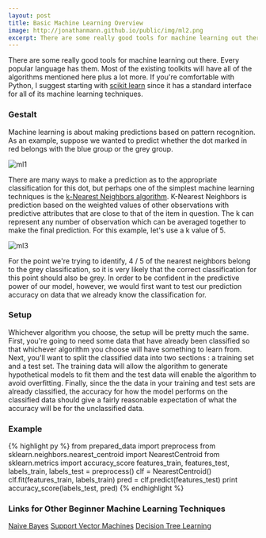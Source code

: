```yaml
---
layout: post
title: Basic Machine Learning Overview
image: http://jonathanmann.github.io/public/img/ml2.png
excerpt: There are some really good tools for machine learning out there. Every popular language has them. Most of the existing toolkits will have all of the algorithms mentioned here plus a lot more. If you're comfortable with Python, I suggest starting with [scikit learn](http://scikit-learn.org/stable/) since it has a standard interface for all of its machine learning techniques.  
---
```


There are some really good tools for machine learning out there. Every popular language has them. Most of the existing toolkits will have all of the algorithms mentioned here plus a lot more. If you're comfortable with Python, I suggest starting with [scikit learn](http://scikit-learn.org/stable/) since it has a standard interface for all of its machine learning techniques.

### Gestalt

Machine learning is about making predictions based on pattern recognition. As an example, suppose we wanted to predict whether the dot marked in red belongs with the blue group or the grey group.

![ml1](http://jonathanmann.github.io/public/img/ml1.png)

There are many ways to make a prediction as to the appropriate classification for this dot, but perhaps one of the simplest machine learning techniques is the [k-Nearest Neighbors algorithm](https://en.wikipedia.org/wiki/K-nearest_neighbors_algorithm). K-Nearest Neighbors is prediction based on the weighted values of other observations with predictive attributes that are close to that of the item in question. The k can represent any number of observation which can be averaged together to make the final prediction. For this example, let's use a k value of 5.  

![ml3](http://jonathanmann.github.io/public/img/ml3.png)

For the point we're trying to identify, 4 / 5 of the nearest neighbors belong to the grey classification, so it is very likely that the correct classification for this point should also be grey. In order to be confident in the predictive power of our model, however, we would first want to test our prediction accuracy on data that we already know the classification for. 

### Setup

Whichever algorithm you choose, the setup will be pretty much the same. First, you're going to need some data that have already been classified so that whichever algorithm you choose will have something to learn from. Next, you'll want to split the classified data into two sections : a training set and a test set. The training data will allow the algorithm to generate hypothetical models to fit them and the test data will enable the algorithm to avoid overfitting. Finally, since the the data in your training and test sets are already classified, the accuracy for how the model performs on the classified data should give a fairly reasonable expectation of what the accuracy will be for the unclassified data.

### Example 

{% highlight py %}
from prepared_data import preprocess
from sklearn.neighbors.nearest_centroid import NearestCentroid
from sklearn.metrics import accuracy_score
features_train, features_test, labels_train, labels_test = preprocess()
clf = NearestCentroid()
clf.fit(features_train, labels_train)
pred = clf.predict(features_test)
print accuracy_score(labels_test, pred)
{% endhighlight %}


### Links for Other Beginner Machine Learning Techniques

[Naive Bayes](https://en.wikipedia.org/wiki/Naive_Bayes_classifier)
[Support Vector Machines](https://en.wikipedia.org/wiki/Support_vector_machine)
[Decision Tree Learning](https://en.wikipedia.org/wiki/Decision_tree_learning)
